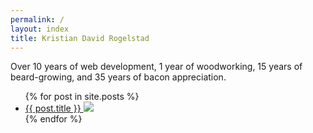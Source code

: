 ```yaml
---
permalink: /
layout: index
title: Kristian David Rogelstad
---
```


Over 10 years of web development, 1 year of woodworking, 15 years of beard-growing, and 35 years of bacon appreciation.

<ul>
  {% for post in site.posts %}
    <li>
      <a href="{{ post.url }}">
        {{ post.title }}
        <img src="{{ post.img }}" />
      </a>
    </li>
  {% endfor %}
</ul>


<!-- ![My Beard Logo]({{ site.url }}/assets/img/logoGrey.svg) -->
